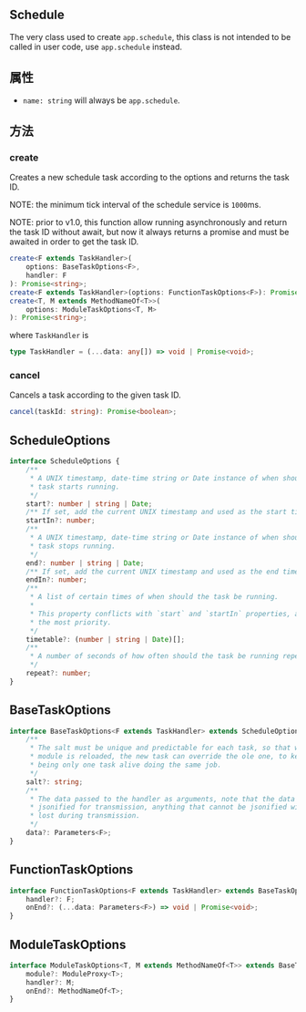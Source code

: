 <!-- title: Schedule; order: 4 -->

## Schedule

The very class used to create `app.schedule`, this class is not intended to be
called in user code, use `app.schedule` instead.

## 属性

- `name: string` will always be `app.schedule`.

## 方法

### create

Creates a new schedule task according to the options and returns the task ID.

NOTE: the minimum tick interval of the schedule service is `1000`ms. 

NOTE: prior to v1.0, this function allow running asynchronously and return the
task ID without await, but now it always returns a promise and must be awaited
in order to get the task ID.

```ts
create<F extends TaskHandler>(
    options: BaseTaskOptions<F>,
    handler: F
): Promise<string>;
create<F extends TaskHandler>(options: FunctionTaskOptions<F>): Promise<string>;
create<T, M extends MethodNameOf<T>>(
    options: ModuleTaskOptions<T, M>
): Promise<string>;
```

where `TaskHandler` is

```ts
type TaskHandler = (...data: any[]) => void | Promise<void>;
```

### cancel

Cancels a task according to the given task ID.

```ts
cancel(taskId: string): Promise<boolean>;
```

## ScheduleOptions

```ts
interface ScheduleOptions {
    /**
     * A UNIX timestamp, date-time string or Date instance of when should the
     * task starts running.
     */
    start?: number | string | Date;
    /** If set, add the current UNIX timestamp and used as the start time. */
    startIn?: number;
    /**
     * A UNIX timestamp, date-time string or Date instance of when should the
     * task stops running.
     */
    end?: number | string | Date;
    /** If set, add the current UNIX timestamp and used as the end time. */
    endIn?: number;
    /**
     * A list of certain times of when should the task be running.
     * 
     * This property conflicts with `start` and `startIn` properties, and is of
     * the most priority.
     */
    timetable?: (number | string | Date)[];
    /**
     * A number of seconds of how often should the task be running repeatedly.
     */
    repeat?: number;
}
```

## BaseTaskOptions

```ts
interface BaseTaskOptions<F extends TaskHandler> extends ScheduleOptions {
    /** 
     * The salt must be unique and predictable for each task, so that when the
     * module is reloaded, the new task can override the ole one, to keep there 
     * being only one task alive doing the same job.
     */
    salt?: string;
    /**
     * The data passed to the handler as arguments, note that the data will be
     * jsonified for transmission, anything that cannot be jsonified will be
     * lost during transmission.
     */
    data?: Parameters<F>;
}
```

## FunctionTaskOptions

```ts
interface FunctionTaskOptions<F extends TaskHandler> extends BaseTaskOptions<F> {
    handler?: F;
    onEnd?: (...data: Parameters<F>) => void | Promise<void>;
}
```

## ModuleTaskOptions

```ts
interface ModuleTaskOptions<T, M extends MethodNameOf<T>> extends BaseTaskOptions<T[M]> {
    module?: ModuleProxy<T>;
    handler?: M;
    onEnd?: MethodNameOf<T>;
}
```
